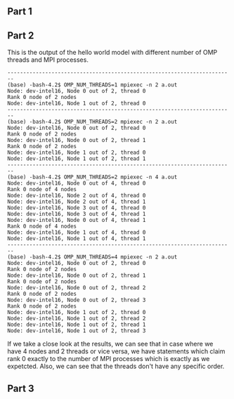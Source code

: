 ## Part 1

## Part 2

This is the output of the hello world model with different number of OMP threads and MPI processes. 
```
------------------------------------------------------------------------
(base) -bash-4.2$ OMP_NUM_THREADS=1 mpiexec -n 2 a.out
Node: dev-intel16, Node 0 out of 2, thread 0
Rank 0 node of 2 nodes
Node: dev-intel16, Node 1 out of 2, thread 0
------------------------------------------------------------------------
(base) -bash-4.2$ OMP_NUM_THREADS=2 mpiexec -n 2 a.out
Node: dev-intel16, Node 0 out of 2, thread 0
Rank 0 node of 2 nodes
Node: dev-intel16, Node 0 out of 2, thread 1
Rank 0 node of 2 nodes
Node: dev-intel16, Node 1 out of 2, thread 0
Node: dev-intel16, Node 1 out of 2, thread 1
------------------------------------------------------------------------
(base) -bash-4.2$ OMP_NUM_THREADS=2 mpiexec -n 4 a.out
Node: dev-intel16, Node 0 out of 4, thread 0
Rank 0 node of 4 nodes
Node: dev-intel16, Node 2 out of 4, thread 0
Node: dev-intel16, Node 2 out of 4, thread 1
Node: dev-intel16, Node 3 out of 4, thread 0
Node: dev-intel16, Node 3 out of 4, thread 1
Node: dev-intel16, Node 0 out of 4, thread 1
Rank 0 node of 4 nodes
Node: dev-intel16, Node 1 out of 4, thread 0
Node: dev-intel16, Node 1 out of 4, thread 1
------------------------------------------------------------------------
(base) -bash-4.2$ OMP_NUM_THREADS=4 mpiexec -n 2 a.out
Node: dev-intel16, Node 0 out of 2, thread 0
Rank 0 node of 2 nodes
Node: dev-intel16, Node 0 out of 2, thread 1
Rank 0 node of 2 nodes
Node: dev-intel16, Node 0 out of 2, thread 2
Rank 0 node of 2 nodes
Node: dev-intel16, Node 0 out of 2, thread 3
Rank 0 node of 2 nodes
Node: dev-intel16, Node 1 out of 2, thread 0
Node: dev-intel16, Node 1 out of 2, thread 2
Node: dev-intel16, Node 1 out of 2, thread 1
Node: dev-intel16, Node 1 out of 2, thread 3

```
If we take a close look at the results, we can see that in case where we have 4 nodes and 2 threads or vice versa, we have statements which claim rank 0 exactly to the number of MPI processes which is exactly as we expetcted. Also, we can see that the threads don't have any specific order.


## Part 3
